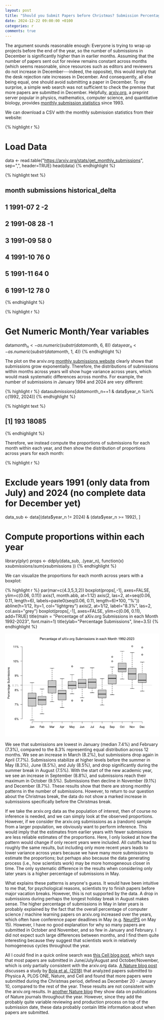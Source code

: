 ```yaml
---
layout: post
title: "Should you Submit Papers before Christmas? Submission Percentages across Months of the Year"
date: 2024-12-22 09:00:00 +0100
categories: r
comments: true
---
```


The argument sounds reasonable enough: Everyone is trying to wrap up projects before the end of the year, so the number of submissions in December is significantly higher than in earlier months. Assuming that the number of papers sent out for review remains constant across months (which seems reasonable, since resources such as editors and reviewers do not increase in December---indeed, the opposite), this would imply that the desk rejection rate increases in December. And consequently, all else being equal, one should avoid submitting a paper in December. To my surprise, a simple web search was not sufficient to check the premise that more papers are submitted in December. Helpfully, [arxiv.org](http://arxiv.org), a preprint server popular in physics, mathematics, computer science, and quantitative biology, provides [monthly submission statistics](https://arxiv.org/stats/get_monthly_submissions) since 1993. 

We can download a CSV with the monthly submission statistics from their website:


{% highlight r %}
# Load Data
data <- read.table("https://arxiv.org/stats/get_monthly_submissions", sep=",", header=TRUE)
head(data)
{% endhighlight %}



{% highlight text %}
##     month submissions historical_delta
## 1 1991-07           2               -2
## 2 1991-08          28               -1
## 3 1991-09          58                0
## 4 1991-10          76                0
## 5 1991-11          64                0
## 6 1991-12          78                0
{% endhighlight %}



{% highlight r %}
# Get Numeric Month/Year variables
data$month_n <- as.numeric(substr(data$month, 6, 8))
data$year_n <- as.numeric(substr(data$month, 1, 4))
{% endhighlight %}

The plot on the arxiv.org [monthly submissions website](https://arxiv.org/stats/get_monthly_submissions) clearly shows that submissions grow exponentially. Therefore, the distributions of submissions within months across years will show huge variance across years, which would mask systematic differences across months. For example, the number of submissions in January 1994 and 2024 are very different:


{% highlight r %}
data$submissions[data$month_n==1 & data$year_n %in% c(1992, 2024)]
{% endhighlight %}



{% highlight text %}
## [1]   193 18085
{% endhighlight %}

Therefore, we instead compute the proportions of submissions for each month within each year, and then show the distribution of proportions across years for each month:


{% highlight r %}
# Exclude years 1991 (only data from July) and 2024 (no complete data for December yet)
data_sub <- data[(data$year_n != 2024) & (data$year_n >= 1992), ]

# Compute proportions within each year
library(plyr)
props <- ddply(data_sub, .(year_n), function(x) x$submissions / sum( x$submissions ))
{% endhighlight %}

We can visualize the proportions for each month across years with a boxplot:


{% highlight r %}
par(mar=c(4.3,5,3,2))
boxplot(props[,-1], axes=FALSE, ylim=c(0.06, 0.11))
axis(1, month.abb, at=1:12)
axis(2, las=2, at=seq(0.06, 0.11, length=6), labels=paste0(seq(0.06, 0.11, length=6)*100, "%"))
abline(h=1/12, lty=1, col="lightgrey")
axis(2, at=1/12, label="8.3%", las=2, col.axis="grey")
boxplot(props[,-1], axes=FALSE, ylim=c(0.06, 0.11), add=TRUE)
title(main = "Percentage of aXiv.org Submissions in each Month 1992-2023", font.main=1)
title(ylab="Percentage Submissions", line=3.5)
{% endhighlight %}

<div class="figure" style="text-align: center">
<img src="/assets/img/2024-12-22-ChristmasSubmission.Rmd/unnamed-chunk-4-1.png" alt="plot of chunk unnamed-chunk-4"  />
</div>

We see that submissions are lowest in January (median 7.4%) and February (7.3%), compared to the 8.3% representing equal distribution across 12 months. We see an increase in March (8.2%), but submissions drop again in April (7.7%). Submissions stabilize at higher levels before the summer in May (8.3%), June (8.5%), and July (8.5%), and drop significantly during the summer break in August (7.5%). With the start of the new academic year, we see an increase in September (8.8%), and submissions reach their maximum in October (9.5%). Submissions then decline in November (9.1%) and December (8.7%). These results show that there are strong monthly patterns in the number of submissions. However, to return to our question about the Christmas break, the data do not show a marked increase in submissions specifically before the Christmas break.

If we take the arxiv.org data as the population of interest, then of course no inference is needed, and we can simply look at the observed proportions. However, if we consider the arxiv.org submissions as a (random) sample from a larger population, we obviously want to perform inference. This would imply that the estimates from earlier years with fewer submissions are less reliable estimates of the proportions. Here, I only looked at how the pattern would change if only recent years were included. All cutoffs lead to roughly the same results, but including only more recent years leads to lower variance across years because we have many more submissions to estimate the proportions; but perhaps also because the data generating process (i.e., how scientists work) may be more homogeneous closer in time. The only systematic difference in the results when considering only later years is a higher percentage of submissions in May.

What explains these patterns is anyone's guess. It would have been intuitive to me that, for psychological reasons, scientists try to finish papers before major vacation breaks. However, this is not supported by the data. A drop in submissions during perhaps the longest holiday break in August makes sense. The higher percentage of submissions in May in later years is probably explained by the fact that the overall percentage of computer science / machine learning papers on arxiv.org increased over the years, which often have conference paper deadlines in May (e.g. [NeurIPS](https://nips.cc/Conferences/2024/Dates) on May 15). However, I have no good explanation for why so many papers are submitted in October and November, and so few in January and February. I did not expect such large differences between months, and I find them quite interesting because they suggest that scientists work in relatively homogeneous cycles throughout the year.

All I could find in a quick online search was [this Cell blog post](https://crosstalk.cell.com/blog/when-are-the-best-and-worst-times-to-submit-your-paper), which says that most papers are submitted in June/July/August and October/November, which is only partially consistent with the arxiv.org data. [A Nature blog post](https://www.nature.com/nature-index/news/best-day-submitting-academic-scholar-research-science-article-publication) discusses a study by [Boja et al. (2018)](https://link.springer.com/article/10.1007/s11192-018-2911-7) that analyzed papers submitted to Physica A, PLOS ONE, Nature, and Cell and found that more papers were submitted during the Christmas period, defined as December 20 - January 10, compared to the rest of the year. These results are not consistent with the arxiv.org results. In [another Nature blog](https://www.nature.com/nature-index/news/april-publishing-lull-follows-end-of-year-academic-flurry) they show data on publications of Nature journals throughout the year. However, since they add the probably quite variable reviewing and production process on top of the submission date, these data probably contain little information about when papers are submitted.

